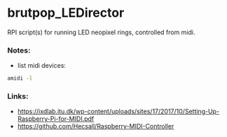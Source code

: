 # brutpop_LEDirector
RPI script(s) for running LED neopixel rings, controlled from midi.


### Notes:

- list midi devices:
```bash
amidi -l
```

### Links:

- https://ixdlab.itu.dk/wp-content/uploads/sites/17/2017/10/Setting-Up-Raspberry-Pi-for-MIDI.pdf
- https://github.com/Hecsall/Raspberry-MIDI-Controller

